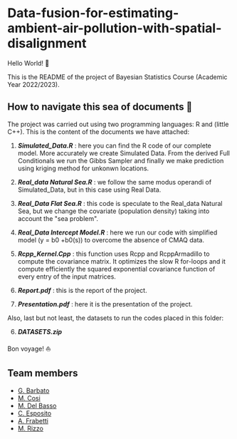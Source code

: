 # Data-fusion-for-estimating-ambient-air-pollution-with-spatial-disalignment

Hello World! :wave:  

This is the README of the  project of Bayesian Statistics Course (Academic Year 2022/2023).

## How to navigate this sea of documents :ocean:

  The project was carried out using two programming languages: R and (little C++).
  This is the content of the documents we have attached:

  1) _**Simulated_Data.R**_           : here you can find the R code of our complete model. More accurately we create Simulated Data. 
                                    From the derived Full Conditionals we run the Gibbs Sampler and finally we make prediction using 
				    kriging method for unkonwn locations.
            
  2) _**Real_data Natural Sea.R**_      : we follow the same modus operandi of Simulated_Data, but in this case using Real Data. 

  3) _**Real_Data Flat Sea.R**_         : this code is speculate to the Real_data Natural Sea, but we change the covariate (population density) 
                                    taking into account the "sea problem".
		    
  4) _**Real_Data Intercept Model.R**_  : here we run our code with simplified model (y = b0 +b0(s)) to overcome the absence of CMAQ data.
  
  5) _**Rcpp_Kernel.Cpp**_              : this function uses Rcpp and RcppArmadillo to compute the covariance matrix. 
                                    It optimizes the slow R for-loops and it compute efficiently the squared exponential covariance 
                                    function of every entry of the input matrices. 
				 
  6) _**Report.pdf**_ : this is the report of the project.
  
  7) _**Presentation.pdf**_ : here it is the presentation of the project.
  
  
  Also, last but not least, the datasets to run the codes placed in this folder: 

  6) _**DATASETS.zip**_


Bon voyage! :boat:

## Team members
  * [G. Barbato]()
  * [M. Cosi](https://github.com/michelecosi)
  * [M. Del Basso](https://github.com/martidb2000)
  * [C. Esposito]()
  * [A. Frabetti](https://github.com/ale1998bo)        
  * [M. Rizzo]()    
